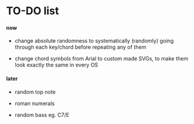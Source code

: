 # TO-DO list

#### now

- change absolute randomness to systematically (randomly) going through each key/chord before repeating any of them

- change chord symbols from Arial to custom made SVGs, to make them look exactly the same in every OS

#### later

- random top note

- roman numerals

- random bass eg. C7/E
